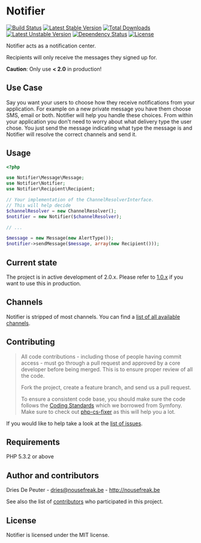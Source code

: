 Notifier
========

[![Build Status](https://travis-ci.org/Notifier/Notifier.svg?branch=master)](https://travis-ci.org/Notifier/Notifier)
[![Latest Stable Version](https://poser.pugx.org/notifier/notifier/v/stable.svg)](https://packagist.org/packages/notifier/notifier) [![Total Downloads](https://poser.pugx.org/notifier/notifier/downloads.svg)](https://packagist.org/packages/notifier/notifier) [![Latest Unstable Version](https://poser.pugx.org/notifier/notifier/v/unstable.svg)](https://packagist.org/packages/notifier/notifier)
[![Dependency Status](https://www.versioneye.com/user/projects/5452c08f22b4fb8a71000025/badge.svg)](https://www.versioneye.com/user/projects/5452c08f22b4fb8a71000025)
[![License](https://poser.pugx.org/notifier/notifier/license.svg)](https://packagist.org/packages/notifier/notifier)

Notifier acts as a notification center.

Recipients will only receive the messages they signed up for.

**Caution**: Only use **< 2.0** in production!

## Use Case

Say you want your users to choose how they receive notifications from your application. 
For example on a new private message you have them choose SMS, email or both. Notifier will help you handle these choices.
From within your application you don't need to worry about what delivery type the user chose. 
You just send the message indicating what type the message is and Notifier will resolve the correct channels and send it.

## Usage
```php
<?php

use Notifier\Message\Message;
use Notifier\Notifier;
use Notifier\Recipient\Recipient;

// Your implementation of the ChannelResolverInterface.
// This will help decide 
$channelResolver = new ChannelResolver();
$notifier = new Notifier($channelResolver);

// ...

$message = new Message(new AlertType());
$notifier->sendMessage($message, array(new Recipient()));
```

## Current state

The project is in active development of 2.0.x. Please refer to [1.0.x](https://github.com/Notifier/Notifier/blob/1.0.x/README.md) if you want to use this in production.



## Channels

Notifier is stripped of most channels. You can find a [list of all available channels](http://github.com/Notifier).

## Contributing

> All code contributions - including those of people having commit access - must
> go through a pull request and approved by a core developer before being
> merged. This is to ensure proper review of all the code.
>
> Fork the project, create a feature branch, and send us a pull request.
>
> To ensure a consistent code base, you should make sure the code follows
> the [Coding Standards](http://symfony.com/doc/2.0/contributing/code/standards.html)
> which we borrowed from Symfony.
> Make sure to check out [php-cs-fixer](https://github.com/fabpot/PHP-CS-Fixer) as this will help you a lot.

If you would like to help take a look at the [list of issues](http://github.com/Notifier/Notifier/issues).

## Requirements

PHP 5.3.2 or above

## Author and contributors

Dries De Peuter - <dries@nousefreak.be> - <http://nousefreak.be>

See also the list of [contributors](https://github.com/Notifier/Notifier/contributors) who participated in this project.

## License

Notifier is licensed under the MIT license.
